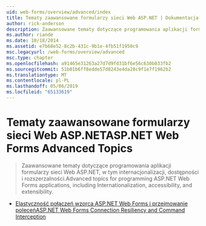 ```yaml
---
uid: web-forms/overview/advanced/index
title: Tematy zaawansowane formularzy sieci Web ASP.NET | Dokumentacja firmy Microsoft
author: rick-anderson
description: Zaawansowane tematy dotyczące programowania aplikacji formularzy sieci Web ASP.NET, w tym internacjonalizacji, dostępności i rozszerzalności.
ms.author: riande
ms.date: 10/18/2014
ms.assetid: e7b68e52-8c2b-431c-9b1e-4fb51f1950c9
msc.legacyurl: /web-forms/overview/advanced
msc.type: chapter
ms.openlocfilehash: a91465e31263a27d7d9fd31bf6e56c630b033fb2
ms.sourcegitcommit: 51b01b6ff8edde57d8243e4da28c9f1e7f1962b2
ms.translationtype: MT
ms.contentlocale: pl-PL
ms.lasthandoff: 05/06/2019
ms.locfileid: "65133619"
---
```

# <a name="aspnet-web-forms-advanced-topics"></a><span data-ttu-id="d4fdb-103">Tematy zaawansowane formularzy sieci Web ASP.NET</span><span class="sxs-lookup"><span data-stu-id="d4fdb-103">ASP.NET Web Forms Advanced Topics</span></span>

> <span data-ttu-id="d4fdb-104">Zaawansowane tematy dotyczące programowania aplikacji formularzy sieci Web ASP.NET, w tym internacjonalizacji, dostępności i rozszerzalności.</span><span class="sxs-lookup"><span data-stu-id="d4fdb-104">Advanced topics for programming ASP.NET Web Forms applications, including Internationalization, accessibility, and extensibility.</span></span>

- [<span data-ttu-id="d4fdb-105">Elastyczność połączeń wzorca ASP.NET Web Forms i przejmowanie poleceń</span><span class="sxs-lookup"><span data-stu-id="d4fdb-105">ASP.NET Web Forms Connection Resiliency and Command Interception</span></span>](aspnet-web-forms-connection-resiliency-and-command-interception.md)
